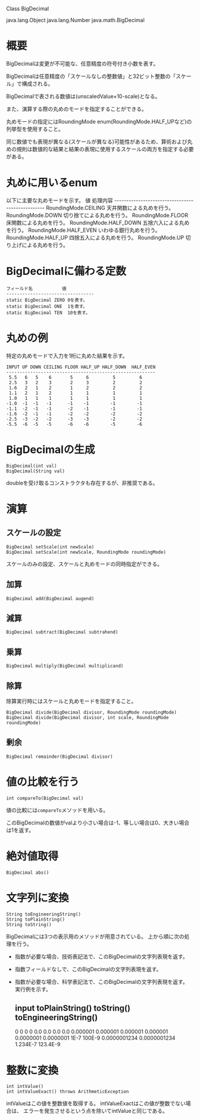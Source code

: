 Class BigDecimal

java.lang.Object
  java.lang.Number
    java.math.BigDecimal

# 概要
BigDecimalは変更が不可能な、任意精度の符号付き小数を表す。

BigDecimalは任意精度の「スケールなしの整数値」と32ビット整数の「スケール」で構成される。

BigDecimalで表される数値は(unscaledValue×10-scale)となる。

また、演算する際の丸めのモードを指定することができる。

丸めモードの指定にはRoundingMode enum(RoundingMode.HALF_UPなど)の列挙型を使用すること。

同じ数値でも表現が異なる(スケールが異なる)可能性があるため、算術および丸めの規則は数値的な結果と結果の表現に使用するスケールの両方を指定する必要がある。

# 丸めに用いるenum
以下に主要な丸めモードを示す。
    値                     処理内容
    -------------------------------------------------
    RoundingMode.CEILING   天井関数による丸めを行う。
    RoundingMode.DOWN      切り捨てによる丸めを行う。
    RoundingMode.FLOOR     床関数による丸めを行う。
    RoundingMode.HALF_DOWN 五捨六入による丸めを行う。
    RoundingMode.HALF_EVEN いわゆる銀行丸めを行う。
    RoundingMode.HALF_UP   四捨五入による丸めを行う。
    RoundingMode.UP        切り上げによる丸めを行う。

# BigDecimalに備わる定数
    フィールド名           値
    ---------------------------------
    static BigDecimal ZERO 0を表す。
    static BigDecimal ONE  1を表す。
    static BigDecimal TEN  10を表す。

# 丸めの例
特定の丸めモードで入力を1桁に丸めた結果を示す。

    INPUT UP DOWN CEILING FLOOR HALF_UP HALF_DOWN  HALF_EVEN
    --------------------------------------------------------
     5.5   6   5    6       5     6         5         6
     2.5   3   2    3       2     3         2         2
     1.6   2   1    2       1     2         2         2
     1.1   2   1    2       1     1         1         1
     1.0   1   1    1       1     1         1         1
    -1.0  -1  -1   -1      -1    -1        -1        -1
    -1.1  -2  -1   -1      -2    -1        -1        -1
    -1.6  -2  -1   -1      -2    -2        -2        -2
    -2.5  -3  -2   -2      -3    -3        -2        -2
    -5.5  -6  -5   -5      -6    -6        -5        -6
 
# BigDecimalの生成
    BigDecimal(int val)
    BigDecimal(String val)
doubleを受け取るコンストラクタも存在するが、非推奨である。

# 演算
## スケールの設定
    BigDecimal setScale(int newScale)
    BigDecimal setScale(int newScale, RoundingMode roundingMode)

スケールのみの設定、スケールと丸めモードの同時指定ができる。

## 加算
    BigDecimal add(BigDecimal augend)

## 減算
    BigDecimal subtract(BigDecimal subtrahend)

## 乗算
    BigDecimal multiply(BigDecimal multiplicand)

## 除算
除算実行時にはスケールと丸めモードを指定すること。

    BigDecimal divide(BigDecimal divisor, RoundingMode roundingMode)
    BigDecimal divide(BigDecimal divisor, int scale, RoundingMode roundingMode)

## 剰余
    BigDecimal remainder(BigDecimal divisor)

# 値の比較を行う
    int compareTo(BigDecimal val)

値の比較には`compareTo`メソッドを用いる。

このBigDecimalの数値がvalより小さい場合は-1、等しい場合は0、大きい場合は1を返す。

# 絶対値取得
    BigDecimal abs()

# 文字列に変換
    String toEngineeringString()
    String toPlainString()
    String toString()
BigDecimalには3つの表示用のメソッドが用意されている。
上から順に次の処理を行う。
- 指数が必要な場合、技術表記法で、このBigDecimalの文字列表現を返す。
- 指数フィールドなしで、このBigDecimalの文字列表現を返す。
- 指数が必要な場合、科学表記法で、このBigDecimalの文字列表現を返す。
実行例を示す。

    input       toPlainString()  toString()  toEngineeringString()
    --------------------------------------------------------------
    0                 0             0                0
    0.0               0.0           0.0              0.0
    0.000001          0.000001      0.000001         0.000001
    0.0000001         0.0000001     1E-7           100E-9
    0.0000001234      0.0000001234  1.234E-7       123.4E-9

# 整数に変換
    int intValue()
    int intValueExact() throws ArithmeticException
intValueはこの値を整数値を取得する。
intValueExactはこの値が整数でない場合は、
エラーを発生させるという点を除いてintValueと同じである。
